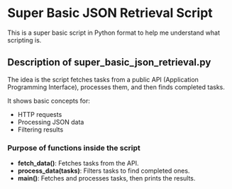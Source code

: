 # Super Basic JSON Retrieval Script

This is a super basic script in Python format to help me understand what scripting is.

## Description of super_basic_json_retrieval.py

The idea is the script fetches tasks from a public API (Application Programming Interface), processes them, and then finds completed tasks.

It shows basic concepts for:

- HTTP requests
- Processing JSON data
- Filtering results

### Purpose of functions inside the script

- **fetch_data()**: Fetches tasks from the API.
- **process_data(tasks)**: Filters tasks to find completed ones.
- **main()**: Fetches and processes tasks, then prints the results.
